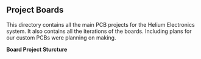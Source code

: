 ## Project Boards

This directory contains all the main PCB projects for the Helium Electronics system. It also contains all the iterations of the boards. Including plans for our custom PCBs were planning on making. 

**Board Project Sturcture**
